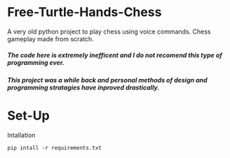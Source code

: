 # Free-Turtle-Hands-Chess
A very old python project to play chess using voice commands. Chess gameplay made from scratch.

<h5> The code here is extremely inefficent and I do not recomend this type of programming ever.</h5>
<h5> This project was a while back and personal methods of design and programming stratagies have inproved drastically.</h5>

# Set-Up

Intallation
~~~
pip intall -r requirements.txt
~~~
